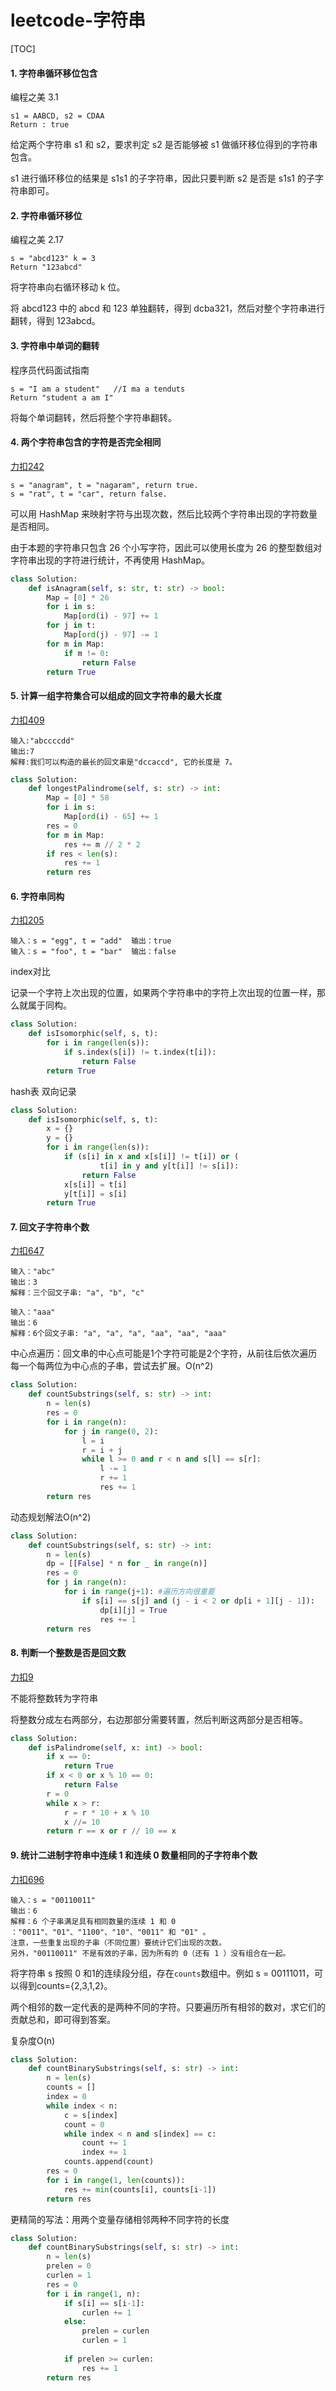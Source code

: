 # leetcode-字符串

[TOC]

#### 1. 字符串循环移位包含

编程之美 3.1

```
s1 = AABCD, s2 = CDAA
Return : true
```

给定两个字符串 s1 和 s2，要求判定 s2 是否能够被 s1 做循环移位得到的字符串包含。

s1 进行循环移位的结果是 s1s1 的子字符串，因此只要判断 s2 是否是 s1s1 的子字符串即可。

#### 2. 字符串循环移位

编程之美 2.17

```
s = "abcd123" k = 3
Return "123abcd"
```

将字符串向右循环移动 k 位。

将 abcd123 中的 abcd 和 123 单独翻转，得到 dcba321，然后对整个字符串进行翻转，得到 123abcd。

#### 3. 字符串中单词的翻转

程序员代码面试指南

```
s = "I am a student"   //I ma a tenduts
Return "student a am I"
```

将每个单词翻转，然后将整个字符串翻转。

#### 4. 两个字符串包含的字符是否完全相同

[力扣242](https://leetcode-cn.com/problems/valid-anagram/)

```
s = "anagram", t = "nagaram", return true.
s = "rat", t = "car", return false.
```

可以用 HashMap 来映射字符与出现次数，然后比较两个字符串出现的字符数量是否相同。

由于本题的字符串只包含 26 个小写字符，因此可以使用长度为 26 的整型数组对字符串出现的字符进行统计，不再使用 HashMap。

```python
class Solution:
    def isAnagram(self, s: str, t: str) -> bool:
        Map = [0] * 26
        for i in s:
            Map[ord(i) - 97] += 1
        for j in t:
            Map[ord(j) - 97] -= 1
        for m in Map:
            if m != 0:
                return False
        return True
```

#### 5. 计算一组字符集合可以组成的回文字符串的最大长度

[力扣409](https://leetcode-cn.com/problems/longest-palindrome/)

```
输入:"abccccdd"
输出:7
解释:我们可以构造的最长的回文串是"dccaccd", 它的长度是 7。
```

```python
class Solution:
    def longestPalindrome(self, s: str) -> int:
        Map = [0] * 58
        for i in s:
            Map[ord(i) - 65] += 1
        res = 0
        for m in Map:
            res += m // 2 * 2
        if res < len(s):
            res += 1 
        return res
```

#### 6. 字符串同构

[力扣205](https://leetcode-cn.com/problems/isomorphic-strings/)

```
输入：s = "egg", t = "add"  输出：true
输入：s = "foo", t = "bar"  输出：false
```

index对比

记录一个字符上次出现的位置，如果两个字符串中的字符上次出现的位置一样，那么就属于同构。

```python
class Solution:
    def isIsomorphic(self, s, t):
        for i in range(len(s)):
            if s.index(s[i]) != t.index(t[i]):
                return False
        return True
```

hash表 双向记录

```python
class Solution:
    def isIsomorphic(self, s, t):
        x = {}
        y = {}
        for i in range(len(s)):
            if (s[i] in x and x[s[i]] != t[i]) or (
                    t[i] in y and y[t[i]] != s[i]):
                return False
            x[s[i]] = t[i]
            y[t[i]] = s[i]
        return True
```

#### 7. 回文子字符串个数

[力扣647](https://leetcode-cn.com/problems/palindromic-substrings/)

```
输入："abc"
输出：3
解释：三个回文子串: "a", "b", "c"

输入："aaa"
输出：6
解释：6个回文子串: "a", "a", "a", "aa", "aa", "aaa"
```

中心点遍历：回文串的中心点可能是1个字符可能是2个字符，从前往后依次遍历每一个每两位为中心点的子串，尝试去扩展。O(n^2)

```python
class Solution:
    def countSubstrings(self, s: str) -> int:
        n = len(s)
        res = 0
        for i in range(n):
            for j in range(0, 2):
                l = i
                r = i + j
                while l >= 0 and r < n and s[l] == s[r]:
                    l -= 1
                    r += 1
                    res += 1
        return res
```

动态规划解法O(n^2)

```python
class Solution:
    def countSubstrings(self, s: str) -> int:
        n = len(s)
        dp = [[False] * n for _ in range(n)]
        res = 0
        for j in range(n):
            for i in range(j+1): #遍历方向很重要
                if s[i] == s[j] and (j - i < 2 or dp[i + 1][j - 1]):
                    dp[i][j] = True
                    res += 1
        return res
```

#### 8. 判断一个整数是否是回文数

[力扣9](https://leetcode-cn.com/problems/palindrome-number/)

不能将整数转为字符串

将整数分成左右两部分，右边那部分需要转置，然后判断这两部分是否相等。

```python
class Solution:
    def isPalindrome(self, x: int) -> bool:
        if x == 0:
            return True
        if x < 0 or x % 10 == 0:
            return False
        r = 0
        while x > r:
            r = r * 10 + x % 10
            x //= 10
        return r == x or r // 10 == x
```

#### 9. 统计二进制字符串中连续 1 和连续 0 数量相同的子字符串个数

[力扣696](https://leetcode-cn.com/problems/count-binary-substrings/)

```
输入：s = "00110011"
输出：6
解释：6 个子串满足具有相同数量的连续 1 和 0 ："0011"、"01"、"1100"、"10"、"0011" 和 "01" 。
注意，一些重复出现的子串（不同位置）要统计它们出现的次数。
另外，"00110011" 不是有效的子串，因为所有的 0（还有 1 ）没有组合在一起。
```

将字符串 s 按照 0 和1的连续段分组，存在`counts`数组中。例如 s = 00111011，可以得到counts={2,3,1,2}。

两个相邻的数一定代表的是两种不同的字符。只要遍历所有相邻的数对，求它们的贡献总和，即可得到答案。

复杂度O(n)

```python
class Solution:
    def countBinarySubstrings(self, s: str) -> int:
        n = len(s)
        counts = []
        index = 0
        while index < n:
            c = s[index]
            count = 0
            while index < n and s[index] == c:
                count += 1
                index += 1
            counts.append(count)
        res = 0
        for i in range(1, len(counts)):
            res += min(counts[i], counts[i-1])
        return res
```

更精简的写法：用两个变量存储相邻两种不同字符的长度

```python
class Solution:
    def countBinarySubstrings(self, s: str) -> int:
        n = len(s)
        prelen = 0
        curlen = 1
        res = 0
        for i in range(1, n):
            if s[i] == s[i-1]:
                curlen += 1
            else:
                prelen = curlen
                curlen = 1
            
            if prelen >= curlen:
                res += 1
        return res
```

